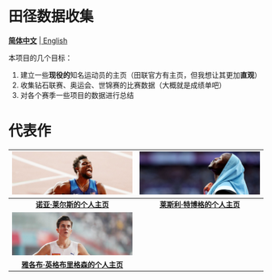 # 田径数据收集

[**简体中文**](./README.md) |[ English](README-EN.md)

本项目的几个目标：

1. 建立一些**现役的**知名运动员的主页（田联官方有主页，但我想让其更加**直观**）
2. 收集钻石联赛、奥运会、世锦赛的比赛数据（大概就是成绩单吧）
3. 对各个赛季一些项目的数据进行总结

# 代表作
| ![Noah-Lyles](./Athlete/Men/Sprinter/Noah-Lyles/Picture.jpg) | ![Letsile-Tebogo](./Athlete/Men/Sprinter/Letsile-Tebogo/Picture.jpg) |
| :----------------------------------------------------------: | :----------------------------------------------------------: |
| **[诺亚·莱尔斯的个人主页](https://github.com/shadowpeng12/Athletics-Data-Collection/blob/main/Athlete/Men/Sprinter/Noah-Lyles/Profile.md)** |               [**莱斯利·特博格的个人主页**]()                |
| ![Jakob-Ingebrigtsen](./Athlete/Men/Middle-Distance/assets/Jakob-Ingebrigtsen.jpg) |                                                              |
|            **[雅各布·英格布里格森的个人主页]()**             |                                                              |

